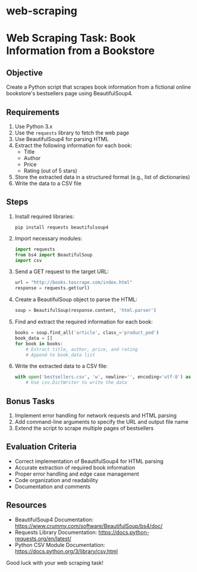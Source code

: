 # web-scraping
# Web Scraping Task: Book Information from a Bookstore

## Objective
Create a Python script that scrapes book information from a fictional online bookstore's bestsellers page using BeautifulSoup4.

## Requirements
1. Use Python 3.x
2. Use the `requests` library to fetch the web page
3. Use BeautifulSoup4 for parsing HTML
4. Extract the following information for each book:
   - Title
   - Author
   - Price
   - Rating (out of 5 stars)
5. Store the extracted data in a structured format (e.g., list of dictionaries)
6. Write the data to a CSV file

## Steps
1. Install required libraries:
   ```
   pip install requests beautifulsoup4
   ```

2. Import necessary modules:
   ```python
   import requests
   from bs4 import BeautifulSoup
   import csv
   ```

3. Send a GET request to the target URL:
   ```python
   url = "http://books.toscrape.com/index.html"
   response = requests.get(url)
   ```

4. Create a BeautifulSoup object to parse the HTML:
   ```python
   soup = BeautifulSoup(response.content, 'html.parser')
   ```

5. Find and extract the required information for each book:
   ```python
   books = soup.find_all('article', class_='product_pod')
   book_data = []
   for book in books:
       # Extract title, author, price, and rating
       # Append to book_data list
   ```

6. Write the extracted data to a CSV file:
   ```python
   with open('bestsellers.csv', 'w', newline='', encoding='utf-8') as csvfile:
       # Use csv.DictWriter to write the data
   ```

## Bonus Tasks
1. Implement error handling for network requests and HTML parsing
2. Add command-line arguments to specify the URL and output file name
3. Extend the script to scrape multiple pages of bestsellers

## Evaluation Criteria
- Correct implementation of BeautifulSoup4 for HTML parsing
- Accurate extraction of required book information
- Proper error handling and edge case management
- Code organization and readability
- Documentation and comments

## Resources
- BeautifulSoup4 Documentation: https://www.crummy.com/software/BeautifulSoup/bs4/doc/
- Requests Library Documentation: https://docs.python-requests.org/en/latest/
- Python CSV Module Documentation: https://docs.python.org/3/library/csv.html

Good luck with your web scraping task!
